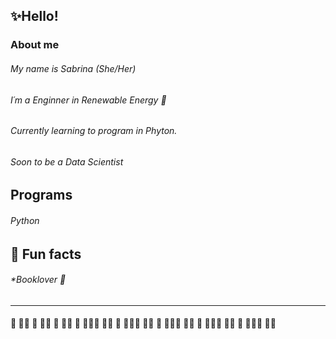 ## ✨Hello!
### About me

###### My name is Sabrina (She/Her)
###### I´m a Enginner in Renewable Energy 🌱 
###### Currently learning to program in Phyton.
###### Soon to be a Data Scientist

## Programs
###### Python


## :blossom: Fun facts
###### *Booklover :book:
###### 

---
#### :cherry_blossom: :tulip::sunflower: :hibiscus: :rose::blossom: :cherry_blossom: :tulip::sunflower: :hibiscus: :rose::blossom::cherry_blossom: :tulip::sunflower: :hibiscus: :rose::blossom::cherry_blossom: :tulip::sunflower: :hibiscus: :rose::blossom::cherry_blossom: :tulip::sunflower: :hibiscus: :rose::blossom::cherry_blossom: :tulip::sunflower: :hibiscus: :rose::blossom::cherry_blossom: :tulip::sunflower: 






<!--
**SABRIS13/SABRIS13** is a ✨ _special_ ✨ repository because its `README.md` (this file) appears on your GitHub profile.

Here are some ideas to get you started:

- 🔭 I’m currently working on ...
- 🌱 I’m currently learning ...
- 👯 I’m looking to collaborate on ...
- 🤔 I’m looking for help with ...
- 💬 Ask me about ...
- 📫 How to reach me: ...
- 😄 Pronouns: ...
- ⚡ Fun fact: ...
-->
